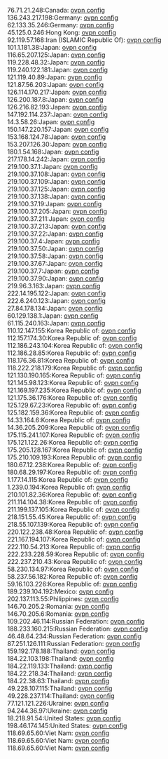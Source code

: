 76.71.21.248:Canada: [ovpn config](vpn/76_71_21_248.ovpn)  
136.243.217.198:Germany: [ovpn config](vpn/136_243_217_198.ovpn)  
62.133.35.246:Germany: [ovpn config](vpn/62_133_35_246.ovpn)  
45.125.0.246:Hong Kong: [ovpn config](vpn/45_125_0_246.ovpn)  
92.119.57.168:Iran (ISLAMIC Republic Of): [ovpn config](vpn/92_119_57_168.ovpn)  
101.1.181.38:Japan: [ovpn config](vpn/101_1_181_38.ovpn)  
116.65.207.125:Japan: [ovpn config](vpn/116_65_207_125.ovpn)  
119.228.48.32:Japan: [ovpn config](vpn/119_228_48_32.ovpn)  
119.240.122.181:Japan: [ovpn config](vpn/119_240_122_181.ovpn)  
121.119.40.89:Japan: [ovpn config](vpn/121_119_40_89.ovpn)  
121.87.56.203:Japan: [ovpn config](vpn/121_87_56_203.ovpn)  
126.114.170.217:Japan: [ovpn config](vpn/126_114_170_217.ovpn)  
126.200.187.8:Japan: [ovpn config](vpn/126_200_187_8.ovpn)  
126.216.82.193:Japan: [ovpn config](vpn/126_216_82_193.ovpn)  
147.192.114.237:Japan: [ovpn config](vpn/147_192_114_237.ovpn)  
14.3.58.26:Japan: [ovpn config](vpn/14_3_58_26.ovpn)  
150.147.220.157:Japan: [ovpn config](vpn/150_147_220_157.ovpn)  
153.168.124.78:Japan: [ovpn config](vpn/153_168_124_78.ovpn)  
153.207.126.30:Japan: [ovpn config](vpn/153_207_126_30.ovpn)  
180.1.54.168:Japan: [ovpn config](vpn/180_1_54_168.ovpn)  
217.178.14.242:Japan: [ovpn config](vpn/217_178_14_242.ovpn)  
219.100.37.1:Japan: [ovpn config](vpn/219_100_37_1.ovpn)  
219.100.37.108:Japan: [ovpn config](vpn/219_100_37_108.ovpn)  
219.100.37.109:Japan: [ovpn config](vpn/219_100_37_109.ovpn)  
219.100.37.125:Japan: [ovpn config](vpn/219_100_37_125.ovpn)  
219.100.37.138:Japan: [ovpn config](vpn/219_100_37_138.ovpn)  
219.100.37.19:Japan: [ovpn config](vpn/219_100_37_19.ovpn)  
219.100.37.205:Japan: [ovpn config](vpn/219_100_37_205.ovpn)  
219.100.37.211:Japan: [ovpn config](vpn/219_100_37_211.ovpn)  
219.100.37.213:Japan: [ovpn config](vpn/219_100_37_213.ovpn)  
219.100.37.22:Japan: [ovpn config](vpn/219_100_37_22.ovpn)  
219.100.37.4:Japan: [ovpn config](vpn/219_100_37_4.ovpn)  
219.100.37.50:Japan: [ovpn config](vpn/219_100_37_50.ovpn)  
219.100.37.58:Japan: [ovpn config](vpn/219_100_37_58.ovpn)  
219.100.37.67:Japan: [ovpn config](vpn/219_100_37_67.ovpn)  
219.100.37.7:Japan: [ovpn config](vpn/219_100_37_7.ovpn)  
219.100.37.90:Japan: [ovpn config](vpn/219_100_37_90.ovpn)  
219.96.3.163:Japan: [ovpn config](vpn/219_96_3_163.ovpn)  
222.14.195.122:Japan: [ovpn config](vpn/222_14_195_122.ovpn)  
222.6.240.123:Japan: [ovpn config](vpn/222_6_240_123.ovpn)  
27.84.178.134:Japan: [ovpn config](vpn/27_84_178_134.ovpn)  
60.129.138.1:Japan: [ovpn config](vpn/60_129_138_1.ovpn)  
61.115.240.163:Japan: [ovpn config](vpn/61_115_240_163.ovpn)  
110.12.147.155:Korea Republic of: [ovpn config](vpn/110_12_147_155.ovpn)  
112.157.174.30:Korea Republic of: [ovpn config](vpn/112_157_174_30.ovpn)  
112.186.243.104:Korea Republic of: [ovpn config](vpn/112_186_243_104.ovpn)  
112.186.28.85:Korea Republic of: [ovpn config](vpn/112_186_28_85.ovpn)  
118.176.36.81:Korea Republic of: [ovpn config](vpn/118_176_36_81.ovpn)  
118.222.218.179:Korea Republic of: [ovpn config](vpn/118_222_218_179.ovpn)  
121.130.190.165:Korea Republic of: [ovpn config](vpn/121_130_190_165.ovpn)  
121.145.98.123:Korea Republic of: [ovpn config](vpn/121_145_98_123.ovpn)  
121.169.197.235:Korea Republic of: [ovpn config](vpn/121_169_197_235.ovpn)  
121.175.36.176:Korea Republic of: [ovpn config](vpn/121_175_36_176.ovpn)  
125.129.67.23:Korea Republic of: [ovpn config](vpn/125_129_67_23.ovpn)  
125.182.159.36:Korea Republic of: [ovpn config](vpn/125_182_159_36.ovpn)  
14.33.164.6:Korea Republic of: [ovpn config](vpn/14_33_164_6.ovpn)  
14.36.205.209:Korea Republic of: [ovpn config](vpn/14_36_205_209.ovpn)  
175.115.241.107:Korea Republic of: [ovpn config](vpn/175_115_241_107.ovpn)  
175.121.122.26:Korea Republic of: [ovpn config](vpn/175_121_122_26.ovpn)  
175.205.128.167:Korea Republic of: [ovpn config](vpn/175_205_128_167.ovpn)  
175.210.109.193:Korea Republic of: [ovpn config](vpn/175_210_109_193.ovpn)  
180.67.12.238:Korea Republic of: [ovpn config](vpn/180_67_12_238.ovpn)  
180.68.29.197:Korea Republic of: [ovpn config](vpn/180_68_29_197.ovpn)  
1.177.14.115:Korea Republic of: [ovpn config](vpn/1_177_14_115.ovpn)  
1.239.0.194:Korea Republic of: [ovpn config](vpn/1_239_0_194.ovpn)  
210.101.82.36:Korea Republic of: [ovpn config](vpn/210_101_82_36.ovpn)  
211.114.104.38:Korea Republic of: [ovpn config](vpn/211_114_104_38.ovpn)  
211.199.137.105:Korea Republic of: [ovpn config](vpn/211_199_137_105.ovpn)  
218.151.55.45:Korea Republic of: [ovpn config](vpn/218_151_55_45.ovpn)  
218.55.107.139:Korea Republic of: [ovpn config](vpn/218_55_107_139.ovpn)  
220.122.238.48:Korea Republic of: [ovpn config](vpn/220_122_238_48.ovpn)  
221.167.194.107:Korea Republic of: [ovpn config](vpn/221_167_194_107.ovpn)  
222.110.54.213:Korea Republic of: [ovpn config](vpn/222_110_54_213.ovpn)  
222.233.228.59:Korea Republic of: [ovpn config](vpn/222_233_228_59.ovpn)  
222.237.210.43:Korea Republic of: [ovpn config](vpn/222_237_210_43.ovpn)  
58.230.134.97:Korea Republic of: [ovpn config](vpn/58_230_134_97.ovpn)  
58.237.56.182:Korea Republic of: [ovpn config](vpn/58_237_56_182.ovpn)  
59.16.103.226:Korea Republic of: [ovpn config](vpn/59_16_103_226.ovpn)  
189.239.104.192:Mexico: [ovpn config](vpn/189_239_104_192.ovpn)  
202.137.113.55:Philippines: [ovpn config](vpn/202_137_113_55.ovpn)  
146.70.205.2:Romania: [ovpn config](vpn/146_70_205_2.ovpn)  
146.70.205.6:Romania: [ovpn config](vpn/146_70_205_6.ovpn)  
109.202.46.114:Russian Federation: [ovpn config](vpn/109_202_46_114.ovpn)  
188.233.160.215:Russian Federation: [ovpn config](vpn/188_233_160_215.ovpn)  
46.48.64.234:Russian Federation: [ovpn config](vpn/46_48_64_234.ovpn)  
87.251.126.111:Russian Federation: [ovpn config](vpn/87_251_126_111.ovpn)  
159.192.178.188:Thailand: [ovpn config](vpn/159_192_178_188.ovpn)  
184.22.103.198:Thailand: [ovpn config](vpn/184_22_103_198.ovpn)  
184.22.119.133:Thailand: [ovpn config](vpn/184_22_119_133.ovpn)  
184.22.218.34:Thailand: [ovpn config](vpn/184_22_218_34.ovpn)  
184.22.38.63:Thailand: [ovpn config](vpn/184_22_38_63.ovpn)  
49.228.107.115:Thailand: [ovpn config](vpn/49_228_107_115.ovpn)  
49.228.237.114:Thailand: [ovpn config](vpn/49_228_237_114.ovpn)  
77.121.121.226:Ukraine: [ovpn config](vpn/77_121_121_226.ovpn)  
94.244.36.97:Ukraine: [ovpn config](vpn/94_244_36_97.ovpn)  
18.218.91.54:United States: [ovpn config](vpn/18_218_91_54.ovpn)  
198.46.174.145:United States: [ovpn config](vpn/198_46_174_145.ovpn)  
118.69.65.60:Viet Nam: [ovpn config](vpn/118_69_65_60.ovpn)  
118.69.65.60:Viet Nam: [ovpn config](vpn/118_69_65_60.ovpn)  
118.69.65.60:Viet Nam: [ovpn config](vpn/118_69_65_60.ovpn)  
